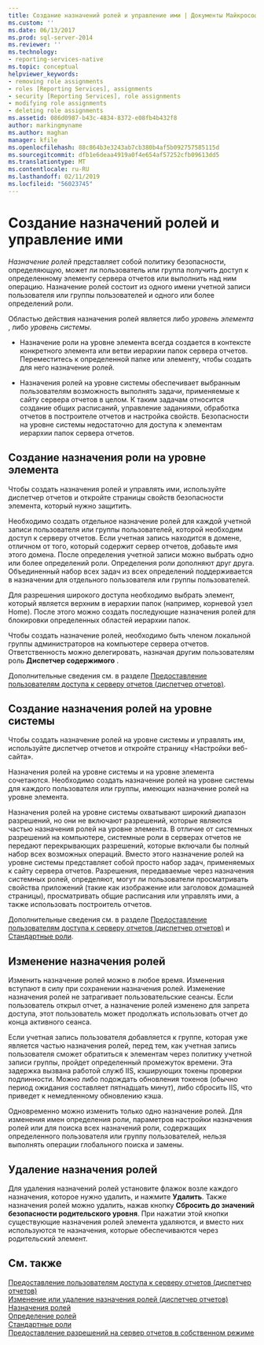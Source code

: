 ```yaml
---
title: Создание назначений ролей и управление ими | Документы Майкрософт
ms.custom: ''
ms.date: 06/13/2017
ms.prod: sql-server-2014
ms.reviewer: ''
ms.technology:
- reporting-services-native
ms.topic: conceptual
helpviewer_keywords:
- removing role assignments
- roles [Reporting Services], assignments
- security [Reporting Services], role assignments
- modifying role assignments
- deleting role assignments
ms.assetid: 086d0987-b43c-4834-8372-e08fb4b432f8
author: markingmyname
ms.author: maghan
manager: kfile
ms.openlocfilehash: 88c864b3e3243ab7cb380b4af5b092757585115d
ms.sourcegitcommit: dfb1e6deaa4919a0f4e654af57252cfb09613dd5
ms.translationtype: MT
ms.contentlocale: ru-RU
ms.lasthandoff: 02/11/2019
ms.locfileid: "56023745"
---
```

# <a name="create-and-manage-role-assignments"></a>Создание назначений ролей и управление ими
  *Назначение ролей* представляет собой политику безопасности, определяющую, может ли пользователь или группа получить доступ к определенному элементу сервера отчетов или выполнить над ним операцию. Назначение ролей состоит из одного имени учетной записи пользователя или группы пользователей и одного или более определений роли.  
  
 Областью действия назначения ролей является либо *уровень элемента* , либо *уровень системы*.  
  
-   Назначение роли на уровне элемента всегда создается в контексте конкретного элемента или ветви иерархии папок сервера отчетов. Переместитесь к определенной папке или элементу, чтобы создать для него назначение ролей.  
  
-   Назначения ролей на уровне системы обеспечивает выбранным пользователям возможность выполнять задачи, применяемые к сайту сервера отчетов в целом. К таким задачам относится создание общих расписаний, управление заданиями, обработка отчетов в построителе отчетов и настройка свойств. Безопасности на уровне системы недостаточно для доступа к элементам иерархии папок сервера отчетов.  
  
## <a name="creating-an-item-level-role-assignment"></a>Создание назначения роли на уровне элемента  
 Чтобы создать назначения ролей и управлять ими, используйте диспетчер отчетов и откройте страницы свойств безопасности элемента, который нужно защитить.  
  
 Необходимо создать отдельное назначение ролей для каждой учетной записи пользователя или группы пользователей, которой необходим доступ к серверу отчетов. Если учетная запись находится в домене, отличном от того, который содержит сервер отчетов, добавьте имя этого домена. После определения учетной записи можно выбрать одно или более определений роли. Определения роли дополняют друг друга. Объединенный набор всех задач из всех определений поддерживается в назначении для отдельного пользователя или группы пользователей.  
  
 Для разрешения широкого доступа необходимо выбрать элемент, который является верхним в иерархии папок (например, корневой узел Home). После этого можно создать последующие назначения ролей для блокировки определенных областей иерархии папок.  
  
 Чтобы создать назначение ролей, необходимо быть членом локальной группы администраторов на компьютере сервера отчетов. Ответственность можно делегировать, назначая другим пользователям роль **Диспетчер содержимого** .  
  
 Дополнительные сведения см. в разделе [Предоставление пользователям доступа к серверу отчетов (диспетчер отчетов)](grant-user-access-to-a-report-server.md).  
  
## <a name="creating-a-system-level-role-assignment"></a>Создание назначения ролей на уровне системы  
 Чтобы создать назначение ролей на уровне системы и управлять им, используйте диспетчер отчетов и откройте страницу «Настройки веб-сайта».  
  
 Назначения ролей на уровне системы и на уровне элемента сочетаются. Необходимо создать назначение ролей на уровне системы для каждого пользователя или группы, имеющих назначение ролей на уровне элемента.  
  
 Назначения ролей на уровне системы охватывают широкий диапазон разрешений, но они не включают разрешений, которые являются частью назначения ролей на уровне элемента. В отличие от системных разрешений на компьютере, системные роли в серверах отчетов не передают перекрывающих разрешений, которые включали бы полный набор всех возможных операций. Вместо этого назначение ролей на уровне системы представляет собой просто набор задач, применяемых к сайту сервера отчетов. Разрешения, передаваемые через назначения системных ролей, определяют, могут ли пользователи просматривать свойства приложений (такие как изображение или заголовок домашней страницы), просматривать общие расписания или управлять ими, а также использовать построитель отчетов.  
  
 Дополнительные сведения см. в разделе [Предоставление пользователям доступа к серверу отчетов (диспетчер отчетов)](grant-user-access-to-a-report-server.md) и [Стандартные роли](role-definitions-predefined-roles.md).  
  
## <a name="modifying-a-role-assignment"></a>Изменение назначения ролей  
 Изменить назначение ролей можно в любое время. Изменения вступают в силу при сохранении назначения ролей. Изменение назначения ролей не затрагивает пользовательские сеансы. Если пользователь открыл отчет, а назначение ролей изменено для запрета доступа, этот пользователь может продолжать использовать отчет до конца активного сеанса.  
  
 Если учетная запись пользователя добавляется к группе, которая уже является частью назначения ролей, перед тем, как учетная запись пользователя сможет обратиться к элементам через политику учетной записи группы, пройдет определенный промежуток времени. Эта задержка вызвана работой служб IIS, кэширующих токены проверки подлинности. Можно либо подождать обновления токенов (обычно период ожидания составляет пятнадцать минут), либо сбросить IIS, что приведет к немедленному обновлению кэша.  
  
 Одновременно можно изменить только одно назначение ролей. Для изменения имен определения роли, параметров настройки назначения ролей или для поиска всех назначений роли, содержащих определенного пользователя или группу пользователей, нельзя выполнять операции глобального поиска и замены.  
  
## <a name="deleting-a-role-assignment"></a>Удаление назначения ролей  
 Для удаления назначений ролей установите флажок возле каждого назначения, которое нужно удалить, и нажмите **Удалить**. Также назначения ролей можно удалить, нажав кнопку **Сбросить до значений безопасности родительского уровня**. При нажатии этой кнопки существующие назначения ролей элемента удаляются, и вместо них используются те назначения, которые обеспечиваются через родительский элемент.  
  
## <a name="see-also"></a>См. также  
 [Предоставление пользователям доступа к серверу отчетов (диспетчер отчетов)](grant-user-access-to-a-report-server.md)   
 [Изменение или удаление назначения ролей (диспетчер отчетов)](role-assignments-modify-or-delete.md)   
 [Назначения ролей](role-assignments.md)   
 [Определение ролей](role-definitions.md)   
 [Стандартные роли](role-definitions-predefined-roles.md)   
 [Предоставление разрешений на сервер отчетов в собственном режиме](granting-permissions-on-a-native-mode-report-server.md)  
  
  
